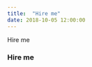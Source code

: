 ```yaml
---
title:  "Hire me"
date: 2018-10-05 12:00:00
---
```


Hire me

### <a href="#architecture" name="architecture"><i class="fa fa-link anchor" aria-hidden="true"></i></a> Hire me
